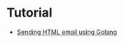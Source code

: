 # Tutorial

* [Sending HTML email using Golang](http://www.blog.labouardy.com/sending-html-email-using-go/)
